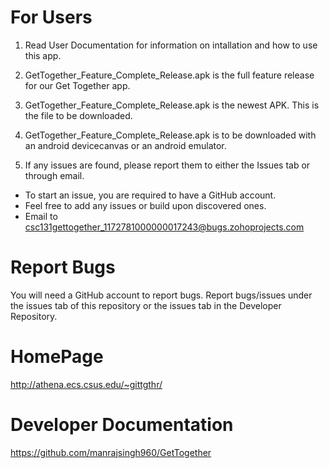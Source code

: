 # For Users

1. Read User Documentation for information on intallation and how to use this app.

2. GetTogether_Feature_Complete_Release.apk is the full feature release for our Get Together app. 

3. GetTogether_Feature_Complete_Release.apk is the newest APK. This is the file to be downloaded.  

4. GetTogether_Feature_Complete_Release.apk is to be downloaded with an android devicecanvas or an android emulator. 

5. If any issues are found, please report them to either the Issues tab or through email.
  - To start an issue, you are required to have a GitHub account.
  - Feel free to add any issues or build upon discovered ones.
  - Email to csc131gettogether_1172781000000017243@bugs.zohoprojects.com

# Report Bugs

You will need a GitHub account to report bugs.
Report bugs/issues under the issues tab of this repository or the issues tab in the Developer Repository.

# HomePage
http://athena.ecs.csus.edu/~gittgthr/

# Developer Documentation
https://github.com/manrajsingh960/GetTogether
